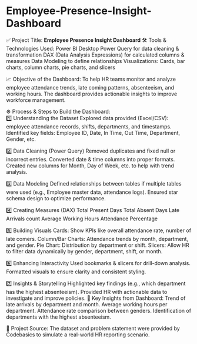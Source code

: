 # Employee-Presence-Insight-Dashboard
✅ Project Title:
**Employee Presence Insight Dashboard**
🛠 Tools & Technologies Used:
Power BI Desktop
Power Query for data cleaning & transformation
DAX (Data Analysis Expressions) for calculated columns & measures
Data Modeling to define relationships
Visualizations: Cards, bar charts, column charts, pie charts, and slicers

📈 Objective of the Dashboard:
To help HR teams monitor and analyze employee attendance trends, late coming patterns, absenteeism, and working hours. The dashboard provides actionable insights to improve workforce management.

⚙️ Process & Steps to Build the Dashboard:
<br>
1️⃣ Understanding the Dataset
Explored data provided (Excel/CSV): employee attendance records, shifts, departments, and timestamps.
Identified key fields: Employee ID, Date, In Time, Out Time, Department, Gender, etc.

2️⃣ Data Cleaning (Power Query)
Removed duplicates and fixed null or incorrect entries.
Converted date & time columns into proper formats.
Created new columns for Month, Day of Week, etc. to help with trend analysis.

3️⃣ Data Modeling
Defined relationships between tables if multiple tables were used (e.g., Employee master data, attendance logs).
Ensured star schema design to optimize performance.

4️⃣ Creating Measures (DAX)
Total Present Days
Total Absent Days
Late Arrivals count
Average Working Hours
Attendance Percentage

5️⃣ Building Visuals
Cards: Show KPIs like overall attendance rate, number of late comers.
Column/Bar Charts: Attendance trends by month, department, and gender.
Pie Chart: Distribution by department or shift.
Slicers: Allow HR to filter data dynamically by gender, department, shift, or month.

6️⃣ Enhancing Interactivity
Used bookmarks & slicers for drill-down analysis.
Formatted visuals to ensure clarity and consistent styling.

7️⃣ Insights & Storytelling
Highlighted key findings (e.g., which department has the highest absenteeism).
Provided HR with actionable data to investigate and improve policies.
📍 Key Insights from Dashboard:
Trend of late arrivals by department and month.
Average working hours per department.
Attendance rate comparison between genders.
Identification of departments with the highest absenteeism.

📌 Project Source:
The dataset and problem statement were provided by Codebasics to simulate a real-world HR reporting scenario.

